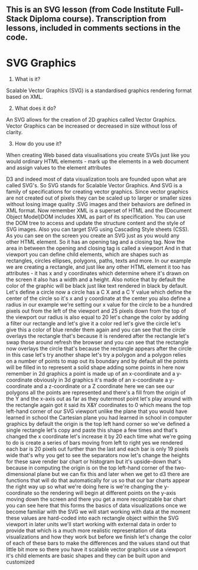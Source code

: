 ## This is an SVG lesson (from Code Institute Full-Stack Diploma course). Transcription from lessons, included in comments sections in the code. 

# SVG Graphics

1. What is it?

Scalable Vector Graphics (SVG) is a standardised graphics rendering format based on XML.

2. What does it do?

An SVG allows for the creation of 2D graphics called Vector Graphics. Vector Graphics can be increased or decreased in size without loss of clarity.

3. How do you use it?

When creating Web based data visualisations you create SVGs just like you would ordinary HTML elements - mark up the elements in a web document and assign values to the element attributes

D3 and indeed most of data visualization tools are founded upon
what are called SVG's. So SVG stands for Scalable Vector Graphics. And SVG is a
family of specifications for creating vector graphics. Since vector graphics
are not created out of pixels they can be scaled up to larger or smaller sizes
without losing image quality .SVG images and their behaviors are defined in XML
format. Now remember XML is a superset of HTML
and the (Document Object Model)DOM includes XML as part of its specification. You can use the DOM tree
to access and update the structure content and the style of SVG images. Also
you can target SVG using Cascading Style sheets (CSS). As you can see on the screen you
create an SVG just as you would any other HTML element. So it has an opening
tag and a closing tag. Now the area in between the opening and closing tag is
called a viewport And in that viewport you can define child elements, which are
shapes such as rectangles, circles ellipses, polygons, paths, texts and
more. In our example we are creating a rectangle, and just like any other HTML
element it too has attributes - it has x and y coordinates which determine where
it's drawn on the screen it also has a width and a height. Also notice that by
default the color of the graphic will be black just like text rendered in black by default. Let's
define a circle now a circle has a C X and a C Y value which define the center
of the circle so it's x and y coordinate at the center you also define a radius
in our example we're setting our x value for the circle to be a hundred pixels
out from the left of the viewport and 25 pixels down from the top of the viewport
our radius is also equal to 20
let's change the color by adding a filter our rectangle and let's give it a
color red let's give the circle let's give this a color of blue render them
again and you can see that the circle overlays the rectangle that's because it
is rendered after the rectangle let's swap those around refresh the browser
and you can see that the rectangle now overlays the circle that's because the
rectangle appears after the circle in this case let's try another shape let's
try a polygon and a polygon relies on a number of points to map out its boundary
and by default all the points will be filled in to represent a solid shape
adding some points in here now remember in 2d graphics a point is made up of an
x-coordinate and a y-coordinate obviously in 3d graphics it's made of an
x-coordinate a y-coordinate and a z-coordinate or a Z coordinate here we can
see our polygons all the points are represented and there's a fill from the
origin of the Y and the x-axis out as far as they outermost point
let's play around with the rectangle again got it said its X&Y coordinates to
0 which means the top left-hand corner of our SVG viewport
unlike the plane that you would have learned in school the Cartesian plane
you had learned in school in computer graphics by default the origin is the
top left hand corner so we've defined a single rectangle let's copy and paste
this shape a few times and that's changed the x coordinate let's increase
it by 20 each time what we're going to do is create a series of bars moving
from left to right yes we rendered each bar is 20 pixels out further than the
last and each bar is only 19 pixels wide that's why you get to see the separators
now let's change the heights for these
save render bar chart or histogram but it's upside-down that's because in
computing the origin is on the top left-hand corner of the two-dimensional
plane but we can fix this and later when we get to d3 there are functions that
will do that automatically for us so that our bar charts appear the right way
up so what we're doing here is we're changing the y-coordinate so the
rendering will begin at different points on the y-axis moving down the screen and
there you get a more recognizable bar chart you can see here that this forms
the basics of data visualizations once we become familiar with the SVG we will
start working with data at the moment these values are hard-coded into each
rectangle object within the SVG viewport in later units we'll start working with
external data in order to provide that which is a much more realistic
representation of data visualizations and how they work but before we finish
let's change the color of each of these bars to make the differences and the
values stand out that little bit more so there you have it scalable vector
graphics use a viewport it's child elements are basic shapes and they can
be built upon and customized
